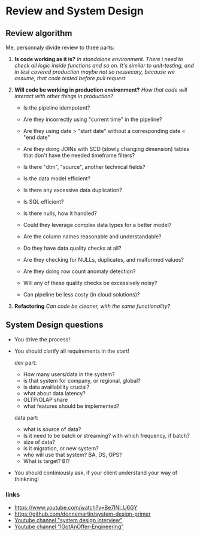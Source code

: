 # Review and System Design

## Review algorithm

Me, personnaly divide review to three parts:

1. **Is code working as it is?**
	*In standalone environment. There i need to check all logic inside functions and so on. It's similar to unit-testing, and in test covered production maybe not so nessecary, because we assume, that code tested before pull request*

2. **Will code be working in production environment?**
	*How that code will interact with other things in production?*

	- Is the pipeline idempotent? 
	- Are they incorrectly using "current time" in the pipeline?
	- Are they using date > "start date" without a corresponding date < "end date" 
	- Are they doing JOINs with SCD (slowly changing dimension) tables that don't have the needed timeframe filters?
    - Is there "dtm", "source", another technical fields?

	- Is the data model efficient? 
	- Is there any excessive data duplication?
    - Is SQL efficient?
    - Is there nulls, how it handled?
	- Could they leverage complex data types for a better model?  
	- Are the column names reasonable and understandable? 

	- Do they have data quality checks at all?
	- Are they checking for NULLs, duplicates, and malformed values?
	- Are they doing row count anomaly detection?  
	- Will any of these quality checks be excessively noisy?

	- Can pipeline be less costy (in cloud solutions)?

3. **Refactoring**
	*Can code be cleaner, with the same functionality?*

   
## System Design questions

- You drive the process!
- You should clarify all requirements in the start!

    dev part:
    - How many users/data in the system?
    - is that system for company, or regional, global?
    - is data availiability crucial?
    - what about data latency?
    - OLTP/OLAP share
    - what features should be implemented?
    
    data part:
    - what is source of data?
    - Is it need to be batch or streaming? with which frequency, if batch?
    - size of data?
    - is it migration, or new system? 
    - who will use that system? BA, DS, OPS? 
    - What is target? BI?

- You should continiously ask, if your client understand your way of thinkning!

### links
- https://www.youtube.com/watch?v=Be7INI_U6GY
- https://github.com/donnemartin/system-design-primer
- [Youtube channel "system design interview"](https://www.youtube.com/@SystemDesignInterview)
- [Youtube channel "IGotAnOffer-Engineering"](https://www.youtube.com/@IGotAnOffer-Engineering)

